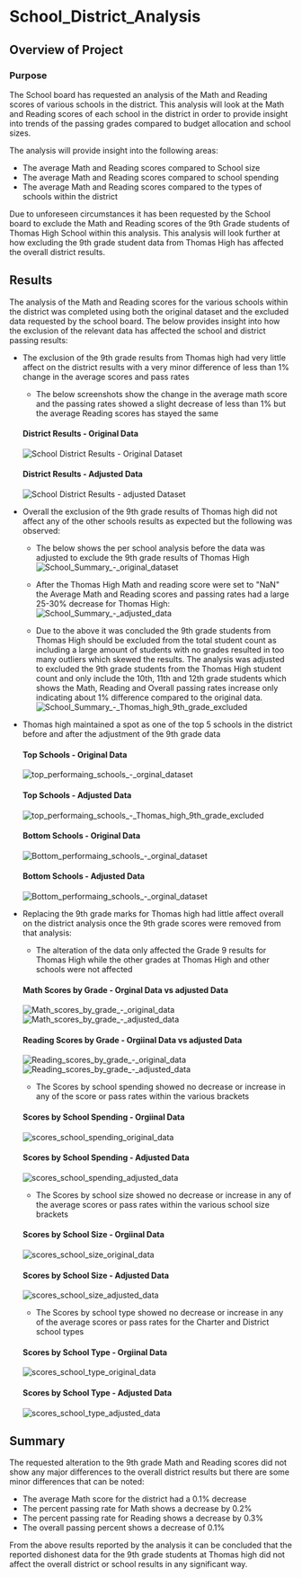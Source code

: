 # School_District_Analysis

## Overview of Project

### Purpose
The School board has requested an analysis of the Math and Reading scores of various schools in the district.
This analysis will look at the Math and Reading scores of each school in the district in order to provide insight into trends of the passing grades compared to budget allocation and school sizes.

The analysis will provide insight into the following areas:
 - The average Math and Reading scores compared to School size
 - The average Math and Reading scores compared to school spending
 - The average Math and Reading scores compared to the types of schools within the district
 
Due to unforeseen circumstances it has been requested by the School board to exclude the Math and Reading scores of the 9th Grade students of Thomas High School within this analysis.
This analysis will look further at how excluding the 9th grade student data from Thomas High has affected the overall district results.

## Results
The analysis of the Math and Reading scores for the various schools within the district was completed using both the original dataset and the excluded data requested by the school board.
The below provides insight into how the exclusion of the relevant data has affected the school and district passing results:

 - The exclusion of the 9th grade results from Thomas high had very little affect on the district results with a very minor difference of less than 1% change in the average scores and pass rates
	- The below screenshots show the change in the average math score and the passing rates showed a slight decrease of less than 1% but the average Reading scores has stayed the same
	#### District Results - Original Data
	![School District Results - Original Dataset](/analysis/School_District_Results_-_Original_Dataset.PNG)
	#### District Results - Adjusted Data
	![School District Results - adjusted Dataset](/analysis/School_District_Results_-_adjusted_data.PNG)

 - Overall the exclusion of the 9th grade results of Thomas high did not affect any of the other schools results as expected but the following was observed:
	- The below shows the per school analysis before the data was adjusted to exclude the 9th grade results of Thomas High
	![School_Summary_-_original_dataset](/analysis/School_Summary_-_original_dataset.PNG)
	
	- After the Thomas High Math and reading score were set to "NaN" the Average Math and Reading scores and passing rates had a large 25-30% decrease for Thomas High:
	![School_Summary_-_adjusted_data](/analysis/School_Summary_-_adjusted_data.PNG)
	
	- Due to the above it was concluded the 9th grade students from Thomas High should be excluded from the total student count as including a large amount of students with no grades resulted in too many outliers which skewed the results. 
	The analysis was adjusted to excluded the 9th grade students from the Thomas High student count and only include the 10th, 11th and 12th grade students which shows the Math, Reading and Overall passing rates increase only indicating about 1% difference
	compared to the original data.
	![School_Summary_-_Thomas_high_9th_grade_excluded](/analysis/School_Summary_-_Thomas_high_9th_grade_excluded.PNG)
 
 - Thomas high maintained a spot as one of the top 5 schools in the district before and after the adjustment of the 9th grade data
	#### Top Schools - Original Data
	![top_performaing_schools_-_orginal_dataset](/analysis/top_performaing_schools_-_orginal_dataset.PNG)
	#### Top Schools - Adjusted Data
	![top_performaing_schools_-_Thomas_high_9th_grade_excluded](/analysis/top_performaing_schools_-_Thomas_high_9th_grade_excluded.PNG)
	
	#### Bottom Schools - Original Data
	![Bottom_performaing_schools_-_orginal_dataset](/analysis/Bottom_performaing_schools_-_orginal_dataset.PNG)
	#### Bottom Schools - Adjusted Data
	![Bottom_performaing_schools_-_orginal_dataset](/analysis/Bottom_performaing_schools_-_Thomas_high_9th_grade_excluded.PNG)


 - Replacing the 9th grade marks for Thomas high had little affect overall on the district analysis once the 9th grade scores were removed from that analysis:
	- The alteration of the data only affected the Grade 9 results for Thomas High while the other grades at Thomas High and other schools were not affected
	#### Math Scores by Grade - Orginal Data vs adjusted Data
	![Math_scores_by_grade_-_original_data](/analysis/Math_scores_by_grade_-_original_data.PNG) ![Math_scores_by_grade_-_adjusted_data](/analysis/Math_scores_by_grade_-_adjusted_data.PNG)
	#### Reading Scores by Grade - Orgiinal Data vs adjusted Data
	![Reading_scores_by_grade_-_original_data](/analysis/Math_scores_by_grade_-_original_data.PNG) ![Reading_scores_by_grade_-_adjusted_data](/analysis/Math_scores_by_grade_-_adjusted_data.PNG)
	- The Scores by school spending showed no decrease or increase in any of the score or pass rates within the various brackets
	#### Scores by School Spending - Orgiinal Data
	![scores_school_spending_original_data](/analysis/scores_school_spending_original_data.PNG)
	#### Scores by School Spending - Adjusted Data
	![scores_school_spending_adjusted_data](/analysis/scores_school_spending_adjusted_data.PNG)
	- The Scores by school size showed no decrease or increase in any of the average scores or pass rates within the various school size brackets
	#### Scores by School Size - Orgiinal Data
	![scores_school_size_original_data](/analysis/scores_school_size_original_data.PNG)
	#### Scores by School Size - Adjusted Data
	![scores_school_size_adjusted_data](/analysis/scores_school_size_adjusted_data.PNG)
	- The Scores by school type showed no decrease or increase in any of the average scores or pass rates for the Charter and District school types
	#### Scores by School Type - Orgiinal Data
	![scores_school_type_original_data](/analysis/scores_school_type_original_data.PNG)
	#### Scores by School Type - Adjusted Data
	![scores_school_type_adjusted_data](/analysis/scores_school_type_adjusted_data.PNG)

## Summary

The requested alteration to the 9th grade Math and Reading scores did not show any major differences to the overall district results but there are some minor differences that can be noted:
 - The average Math score for the district had a 0.1% decrease 
 - The percent passing rate for Math shows a decrease by 0.2%
 - The percent passing rate for Reading shows a decrease by 0.3%
 - The overall passing percent shows a decrease of 0.1%
 
From the above results reported by the analysis it can be concluded that the reported dishonest data for the 9th grade students at Thomas high did not affect the overall district or school results in any significant way.
